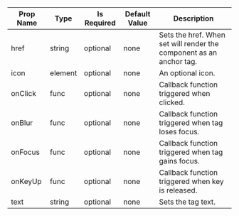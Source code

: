 <table><thead><tr><th>Prop Name</th><th>Type</th><th>Is Required</th><th>Default Value</th><th>Description</th></tr></thead><tbody><tr><td>href</td><td>string</td><td>optional</td><td>none</td><td>Sets the href. When set will render the component as an anchor tag.</td></tr><tr><td>icon</td><td>element</td><td>optional</td><td>none</td><td>An optional icon.</td></tr><tr><td>onClick</td><td>func</td><td>optional</td><td>none</td><td>Callback function triggered when clicked.</td></tr><tr><td>onBlur</td><td>func</td><td>optional</td><td>none</td><td>Callback function triggered when tag loses focus.</td></tr><tr><td>onFocus</td><td>func</td><td>optional</td><td>none</td><td>Callback function triggered when tag gains focus.</td></tr><tr><td>onKeyUp</td><td>func</td><td>optional</td><td>none</td><td>Callback function triggered when key is released.</td></tr><tr><td>text</td><td>string</td><td>optional</td><td>none</td><td>Sets the tag text.</td></tr></tbody><table>